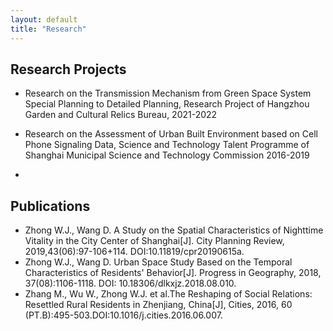 ```yaml
---
layout: default
title: "Research"
---
```



## Research Projects
- Research on the Transmission Mechanism from Green Space System Special Planning to Detailed Planning, Research Project of Hangzhou Garden and Cultural Relics Bureau, 2021-2022
- Research on the Assessment of Urban Built Environment based on Cell Phone Signaling Data, Science and Technology Talent Programme of Shanghai Municipal Science and Technology Commission 2016-2019

- 
## Publications
- Zhong W.J., Wang D. A Study on the Spatial Characteristics of Nighttime Vitality in the City Center of Shanghai[J]. City Planning Review, 2019,43(06):97-106+114. DOI:10.11819/cpr20190615a.
- Zhong W.J., Wang D. Urban Space Study Based on the Temporal Characteristics of Residents' Behavior[J]. Progress in Geography, 2018, 37(08):1106-1118. DOI: 10.18306/dlkxjz.2018.08.010.
- Zhang M., Wu W., Zhong W.J. et al.The Reshaping of Social Relations: Resettled Rural Residents in Zhenjiang, China[J], Cities, 2016, 60 (PT.B):495-503.DOI:10.1016/j.cities.2016.06.007.
